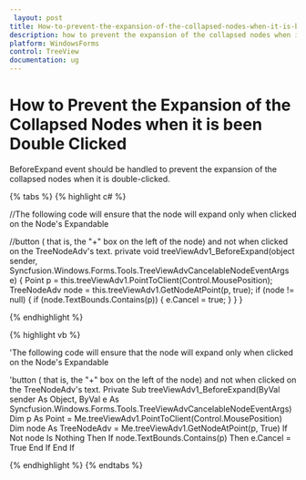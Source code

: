 ```yaml
---
 layout: post
title: How-to-prevent-the-expansion-of-the-collapsed-nodes-when-it-is-been-double-clicked | WindowsForms | Syncfusion
description: how to prevent the expansion of the collapsed nodes when it is been double clicked
platform: WindowsForms
control: TreeView 
documentation: ug
---
```


# How to Prevent the Expansion of the Collapsed Nodes when it is been Double Clicked

BeforeExpand event should be handled to prevent the expansion of the collapsed nodes when it is double-clicked.

{% tabs %}
{% highlight c# %}

//The following code will ensure that the node will expand only when clicked on the Node's Expandable 

//button ( that is, the "+" box on the left of the node) and not when clicked on the TreeNodeAdv's text.
private void treeViewAdv1_BeforeExpand(object sender, Syncfusion.Windows.Forms.Tools.TreeViewAdvCancelableNodeEventArgs e)
{
    Point p = this.treeViewAdv1.PointToClient(Control.MousePosition);
    TreeNodeAdv node = this.treeViewAdv1.GetNodeAtPoint(p, true);
    if (node != null)
    {
        if (node.TextBounds.Contains(p))
        {
            e.Cancel = true;
        }
    }
}

{% endhighlight %}

{% highlight vb %}

'The following code will ensure that the node will expand only when clicked on the Node's Expandable 

'button ( that is, the "+" box on the left of the node) and not when clicked on the TreeNodeAdv's text.
Private Sub treeViewAdv1_BeforeExpand(ByVal sender As Object, ByVal e As Syncfusion.Windows.Forms.Tools.TreeViewAdvCancelableNodeEventArgs)
Dim p As Point = Me.treeViewAdv1.PointToClient(Control.MousePosition)
Dim node As TreeNodeAdv = Me.treeViewAdv1.GetNodeAtPoint(p, True)
If Not node Is Nothing Then
If node.TextBounds.Contains(p) Then
e.Cancel = True
End If
End If

{% endhighlight %}
{% endtabs %}
